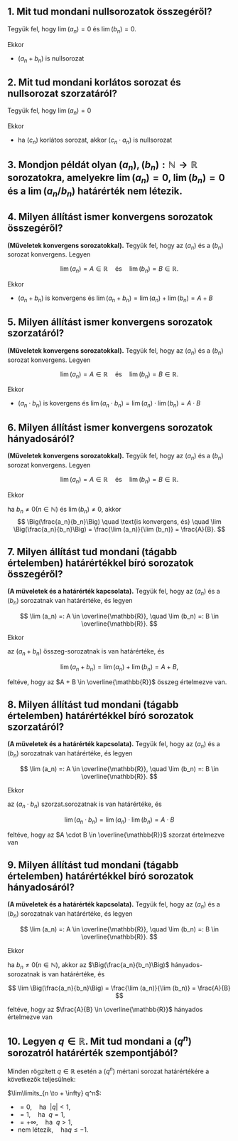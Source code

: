 ## 1. Mit tud mondani nullsorozatok összegéről?

Tegyük fel, hogy $\lim (a_n) = 0$ és $\lim (b_n) = 0$.

Ekkor
-  $(a_n + b_n)$ is nullsorozat

## 2. Mit tud mondani korlátos sorozat és nullsorozat szorzatáról?

Tegyük fel, hogy $\lim (a_n) = 0$

Ekkor
- ha $(c_n)$ korlátos sorozat, akkor $(c_n \cdot a_n)$ is nullsorozat

## 3. Mondjon példát olyan $(a_n), (b_n) : \mathbb{N} \to \mathbb{R}$ sorozatokra, amelyekre $\lim (a_n) = 0$, $\lim(b_n) = 0$ és a $\lim (a_n/b_n)$ határérték nem létezik.

## 4. Milyen állítást ismer konvergens sorozatok összegéről?

**(Műveletek konvergens sorozatokkal).** Tegyük fel, hogy az $(a_n)$ és a $(b_n)$ sorozat konvergens. Legyen

$$
\lim (a_n) = A \in \mathbb{R} \quad \text{és} \quad \lim (b_n) = B \in \mathbb{R}.
$$

Ekkor

- $(a_n + b_n)$ is konvergens és $\lim (a_n + b_n) = \lim (a_n) + \lim (b_n) = A + B$

## 5. Milyen állítást ismer konvergens sorozatok szorzatáról?

**(Műveletek konvergens sorozatokkal).** Tegyük fel, hogy az $(a_n)$ és a $(b_n)$ sorozat konvergens. Legyen

$$
\lim (a_n) = A \in \mathbb{R} \quad \text{és} \quad \lim (b_n) = B \in \mathbb{R}.
$$

Ekkor

- $(a_n \cdot b_n)$ is kovergens és $\lim (a_n \cdot b_n) = \lim (a_n) \cdot \lim (b_n) = A \cdot B$

## 6. Milyen állítást ismer konvergens sorozatok hányadosáról?

**(Műveletek konvergens sorozatokkal).** Tegyük fel, hogy az $(a_n)$ és a $(b_n)$ sorozat konvergens. Legyen

$$
\lim (a_n) = A \in \mathbb{R} \quad \text{és} \quad \lim (b_n) = B \in \mathbb{R}.
$$

Ekkor

ha $b_n \neq 0 (n \in \mathbb{N})$ és $\lim(b_n) \neq 0$, akkor
$$
\Big(\frac{a_n}{b_n}\Big) \quad \text{is konvergens, és} \quad \lim \Big(\frac{a_n}{b_n}\Big) = \frac{\lim (a_n)}{\lim (b_n)} = \frac{A}{B}.
$$

## 7. Milyen állítást tud mondani (tágabb értelemben) határértékkel bíró sorozatok összegéről?

**(A müveletek és a határérték kapcsolata).** Tegyük fel, hogy az $(a_n)$ és a $(b_n)$ sorozatnak van határértéke, és legyen

$$
\lim (a_n) =: A \in \overline{\mathbb{R}}, \quad \lim (b_n) =: B \in \overline{\mathbb{R}}.
$$

Ekkor

az $(a_n + b_n)$ összeg-sorozatnak is van határértéke, és 

$$
\lim (a_n + b_n) = \lim (a_n) + \lim (b_n) = A + B,
$$

feltéve, hogy az $A + B \in \overline{\mathbb{R}}$ összeg értelmezve van.

## 8. Milyen állítást tud mondani (tágabb értelemben) határértékkel bíró sorozatok szorzatáról?

**(A müveletek és a határérték kapcsolata).** Tegyük fel, hogy az $(a_n)$ és a $(b_n)$ sorozatnak van határértéke, és legyen

$$
\lim (a_n) =: A \in \overline{\mathbb{R}}, \quad \lim (b_n) =: B \in \overline{\mathbb{R}}.
$$

Ekkor

az $(a_n \cdot b_n)$ szorzat.sorozatnak is van határértéke, és

$$
\lim (a_n \cdot b_n) = \lim (a_n) \cdot \lim (b_n) = A \cdot B
$$

feltéve, hogy az $A \cdot B \in \overline{\mathbb{R}}$ szorzat értelmezve van

## 9. Milyen állítást tud mondani (tágabb értelemben) határértékkel bíró sorozatok hányadosáról?

**(A müveletek és a határérték kapcsolata).** Tegyük fel, hogy az $(a_n)$ és a $(b_n)$ sorozatnak van határértéke, és legyen

$$
\lim (a_n) =: A \in \overline{\mathbb{R}}, \quad \lim (b_n) =: B \in \overline{\mathbb{R}}.
$$

Ekkor

ha $b_n \neq 0 (n \in \mathbb{N})$, akkor az $\Big(\frac{a_n}{b_n}\Big)$ hányados-sorozatnak is van határértéke, és 

$$
\lim \Big(\frac{a_n}{b_n}\Big) = \frac{\lim (a_n)}{\lim (b_n)} = \frac{A}{B}
$$

feltéve, hogy az $\frac{A}{B} \in \overline{\mathbb{R}}$ hányados értelmezve van

## 10. Legyen $q \in \mathbb{R}$. Mit tud mondani a $(q^n)$ sorozatról határérték szempontjából?

Minden rögzített $q \in \mathbb{R}$ esetén a $(q^n)$ mértani sorozat határértékére a következők teljesülnek:

$\lim\limits_{n \to + \infty} q^n$:

- $= 0, \quad \text{ha} \ \ |q| < 1$,
- $= 1, \quad \text{ha} \ \ q = 1$,
- $= + \infty, \quad \text{ha} \ \ q > 1$,
- $\text{nem létezik,} \quad \text{ha} q \leq -1$.